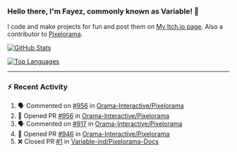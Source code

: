### Hello there, I'm Fayez, commonly known as Variable! 👋
I code and make projects for fun and post them on [My Itch.io page](https://variable-industries.itch.io/). Also a contributor to [Pixelorama](https://github.com/Orama-Interactive/Pixelorama).

[![GitHub Stats](https://github-readme-stats.vercel.app/api/?username=Variable-ind&show_icons=true&theme=merko)](https://github.com/anuraghazra/github-readme-stats)

[![Top Languages](https://github-readme-stats.vercel.app/api/top-langs/?username=Variable-ind&layout=compact&theme=merko)](https://github.com/anuraghazra/github-readme-stats)

---

### :zap: Recent Activity

<!--START_SECTION:activity-->
1. 🗣 Commented on [#956](https://github.com/Orama-Interactive/Pixelorama/pull/956#issuecomment-1848943617) in [Orama-Interactive/Pixelorama](https://github.com/Orama-Interactive/Pixelorama)
2. 💪 Opened PR [#956](https://github.com/Orama-Interactive/Pixelorama/pull/956) in [Orama-Interactive/Pixelorama](https://github.com/Orama-Interactive/Pixelorama)
3. 🗣 Commented on [#917](https://github.com/Orama-Interactive/Pixelorama/issues/917#issuecomment-1830303081) in [Orama-Interactive/Pixelorama](https://github.com/Orama-Interactive/Pixelorama)
4. 💪 Opened PR [#946](https://github.com/Orama-Interactive/Pixelorama/pull/946) in [Orama-Interactive/Pixelorama](https://github.com/Orama-Interactive/Pixelorama)
5. ❌ Closed PR [#1](https://github.com/Variable-ind/Pixelorama-Docs/pull/1) in [Variable-ind/Pixelorama-Docs](https://github.com/Variable-ind/Pixelorama-Docs)
<!--END_SECTION:activity-->

<!--
**Variable-ind/Variable-ind** is a ✨ _special_ ✨ repository because its `README.md` (this file) appears on your GitHub profile.

Here are some ideas to get you started:
- 🌱 I’m currently studying at ...
- 🔭 I’m currently working on ...
- 👯 I’m looking to collaborate on ...
- 🤔 I’m looking for help with ...
- 💬 Ask me about ...
- 📫 How to reach me: ...
- ⚡ Fun fact: ...
-->
